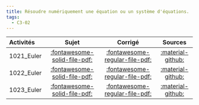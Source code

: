 ```yaml
---
title: Résoudre numériquement une équation ou un système d'équations. 
tags:
  - C3-02
---
```

[comment]: <> (Généré automatiquement par make_all_activitess.py, creation_fichiers_activites)

| Activités | Sujet | Corrigé | Sources  | 
| :-------------- | :---: | :-----: | :------: | 
| 1021_Euler | [:fontawesome-solid-file-pdf:](http://xpessoles-cpge.fr/pdf/G2_01_1021_Euler_Sujet.pdf) | [:fontawesome-regular-file-pdf:](http://xpessoles-cpge.fr/pdf/G2_01_1021_Euler_Corrige.pdf) | [:material-github:](https://github.com/xpessoles/ExercicesCompetences/tree/main/C3_ResolutionNumerique/C3_02_Euler/1021_Euler) |  
| 1022_Euler | [:fontawesome-solid-file-pdf:](http://xpessoles-cpge.fr/pdf/G2_01_1022_Euler_Sujet.pdf) | [:fontawesome-regular-file-pdf:](http://xpessoles-cpge.fr/pdf/G2_01_1022_Euler_Corrige.pdf) | [:material-github:](https://github.com/xpessoles/ExercicesCompetences/tree/main/C3_ResolutionNumerique/C3_02_Euler/1022_Euler) |  
| 1023_Euler | [:fontawesome-solid-file-pdf:](http://xpessoles-cpge.fr/pdf/G2_01_1023_Euler_Sujet.pdf) | [:fontawesome-regular-file-pdf:](http://xpessoles-cpge.fr/pdf/G2_01_1023_Euler_Corrige.pdf) | [:material-github:](https://github.com/xpessoles/ExercicesCompetences/tree/main/C3_ResolutionNumerique/C3_02_Euler/1023_Euler) |  

